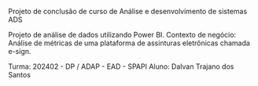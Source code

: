 Projeto de conclusão de curso de Análise e desenvolvimento de sistemas ADS

Projeto de análise de dados utilizando Power BI. 
Contexto de negócio: Análise de métricas de uma plataforma de assinturas eletrônicas chamada e-sign.

Turma:
202402 - DP / ADAP - EAD - SPAPI
Aluno: Dalvan Trajano dos Santos
